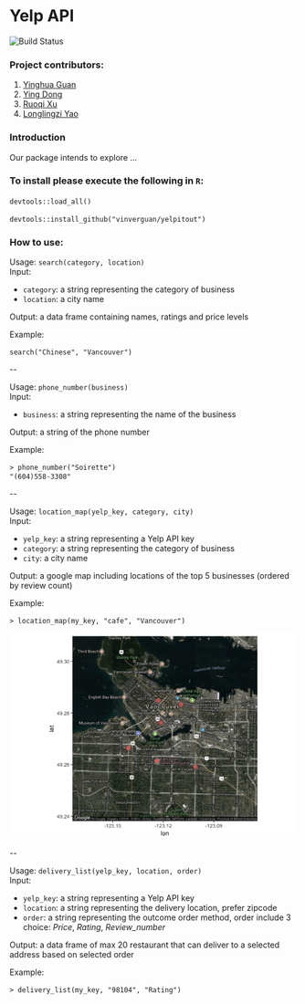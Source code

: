 # Yelp API   
![Build Status](https://travis-ci.org/vinverguan/yelpitout.svg?branch=master)
### Project contributors:

1. [Yinghua Guan](https://github.com/vinverguan)
2. [Ying Dong](http://github.com/yvonnedy)
3. [Ruoqi Xu](https://github.com/rq1995)
4. [Longlingzi Yao](https://github.com/yllz)

### Introduction

Our package intends to explore ...

### To install please execute the following in `R`:

`devtools::load_all()`

`devtools::install_github("vinverguan/yelpitout")`

### How to use:

Usage: `search(category, location)`  
Input: 

- `category`: a string representing the category of business
- `location`: a city name

Output: a data frame containing names, ratings and price levels

Example:

```
search("Chinese", "Vancouver")
```

--

Usage: `phone_number(business)`  
Input: 

- `business`: a string representing the name of the business

Output: a string of the phone number

Example:

```
> phone_number("Soirette")
"(604)558-3308"
```


--

Usage: `location_map(yelp_key, category, city)`  
Input:   

- `yelp_key`: a string representing a Yelp API key
- `category`: a string representing the category of business
- `city`: a city name

Output:  a google map including locations of the top 5 businesses (ordered by review count)

Example:

```
> location_map(my_key, "cafe", "Vancouver")
```
![](image/function3_output.png)

--


Usage: `delivery_list(yelp_key, location, order)`  
Input:   

- `yelp_key`: a string representing a Yelp API key
- `location`: a string representing the delivery location, prefer zipcode
- `order`: a string representing the outcome order method, order include 3 choice: *Price*, *Rating*, *Review_number*

Output:  a data frame of max 20 restaurant that can deliver to a selected address based on selected order

Example:

```
> delivery_list(my_key, "98104", "Rating")
```
